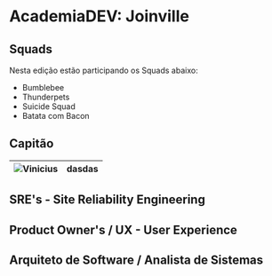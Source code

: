 # AcademiaDEV: Joinville

## Squads

Nesta edição estão participando os Squads abaixo:

* Bumblebee
* Thunderpets
* Suicide Squad
* Batata com Bacon

## Capitão

| ![Vinicius](https://lh3.googleusercontent.com/Xkfagst2qfS5FhaLIYPgeciSsfZK-32KGABQKL1Ste0ZrnRp1_aHmZFcgS7ye8qRSMhoZk1Uh6YsvA)|  dasdas|
|--|--|

## SRE's - Site Reliability Engineering



## Product Owner's / UX - User Experience



## Arquiteto de Software / Analista de Sistemas



